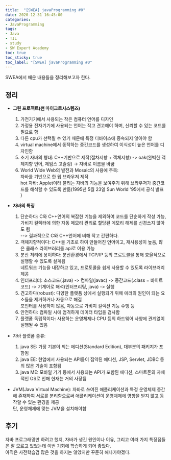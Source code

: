 ```yaml
---
title:  "[SWEA] javaProgramming #0"
date: 2020-12-31 16:45:00
categories:
- JavaProgramming
tags:
- Java
- TIL
- study
- SW Expert Academy
toc: true
toc_sticky: true
toc_label: "[SWEA] javaProgramming #0"
---
```

SWEA에서 배운 내용들을 정리해보고자 한다.

## 정리
- **그린 프로젝트(썬 마이크로시스템즈)**
  1. 가전기기에서 사용되는 작은 컴퓨터 언어를 디자인
  2. 가정용 전자기기에 사용되는 언어는 작고 견고해야 하며, 신뢰할 수 있는 코드를 필요로 함
  3. 다른 cpu가 선택될 수 있기 때문에 특정 디바이스에 종속되지 않아야 함
  4. virtual machine에서 동작하는 중간코드를 생성하여 이식성이 높은 언어를 디자인함
  5. 초기 자바의 형태: C++기반으로 제작(절차지향 + 객체지향) -> oak(완벽한 객체지향 언어, 제임스 고슬링) -> 자바로 이름을 바꿈
  6. World Wide Web의 발전과 Mosaic의 사용에 주목:  
    자바를 기반으로 한 웹 브라우저 제작  
     hot 자바: Applet이라 불리는 자바의 기능을 보여주기 위해 브라우저가 중간코드를 해석할 수 있도록 만듦(1995년 5월 23일 Sun World '95에서 공식 발표
     )
- **자바의 특징**
  1. 단순하다: C와 C++언어의 복잡한 기능을 제외하여 코드를 단순하게 작성 가능, 가비지 컬렉터에 의한 자동 메모리 관리로 할당된 메모리 해제를 신경쓰지 않아도 됨  
              --> 결과적으로 C와 C++언어에 비해 작고 간편하다.
  2. 객체지향적이다: C++을 기초로 하여 만들어진 언어이고, 재사용성이 높음, 많은 클래스 라이브러리를 api로 이용 가능
  3. 분산 처리에 용이하다: 분산환경에서 TCP/IP 등의 프로토콜을 통해 효율적으로 실행할 수 있도록 설계됨  
                         네트워크 기능을 내장하고 있고, 프로토콜을 쉽게 사용할 수 있도록 라이브러리 제공
  4. 인터프리터: 소스코드(.java) -> 컴파일(javac) -> 중간코드(.class = 바이트 코드) -> 기계어로 해석(인터프리팅, java) -> 실행
  5. 견고하다(robust): 다양한 플랫폼 상에서 실행되기 위해 에러의 원인이 되는 요소들을 제거하거나 자동으로 해결  
                      포인터를 사용하지 않음, 자동으로 가비지 컬렉션 기능 수행 등
  6. 안전하다: 컴파일 시에 엄격하게 데이터 타입을 검사함  
  7. 플랫폼 독립적이다: 사용하는 운영체제나 CPU 등의 하드웨어 사양에 관계없이 실행될 수 있음

- 자바 플랫폼 종류:
  1. java SE: 가장 기본이 되는 에디션(Standard Edition), 대부분의 패키지가 포함됨
  2. java EE: 현업에서 사용되는 API들이 집약된 에디션, JSP, Servlet, JDBC 등의 많은 기술이 포함됨
  3. java ME: 모바일 기기 등에서 사용되는 API가 포함된 에디션, 스마트폰의 자체적인 OS로 인해 현재는 거의 사장됨

- JVM(Java Virtual Machine): 자바로 쓰여진 애플리케이션과 특정 운영체제 중간에 존재하여 서로를 분리함으로써 애플리케이션이 운영체제에 영향을 받지 않고 동작할 수 있는 환경을 제공  
                             단, 운영체제에 맞는 JVM을 설치해야함 
## 후기
자바 프로그래밍만 하려고 했지, 자바가 생긴 원인이나 이유, 그리고 여러 가지 특징점들은 잘 모르고 있었는데 이번 기회에 학습하게 되어 좋았다.  
아직은 사전학습겸 많은 것을 하지는 않았지만 꾸준히 해나가야겠다.
